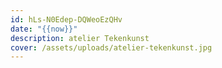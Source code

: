 ```yaml
---
id: hLs-N0Edep-DQWeoEzQHv
date: "{{now}}"
description: atelier Tekenkunst
cover: /assets/uploads/atelier-tekenkunst.jpg
---
```

